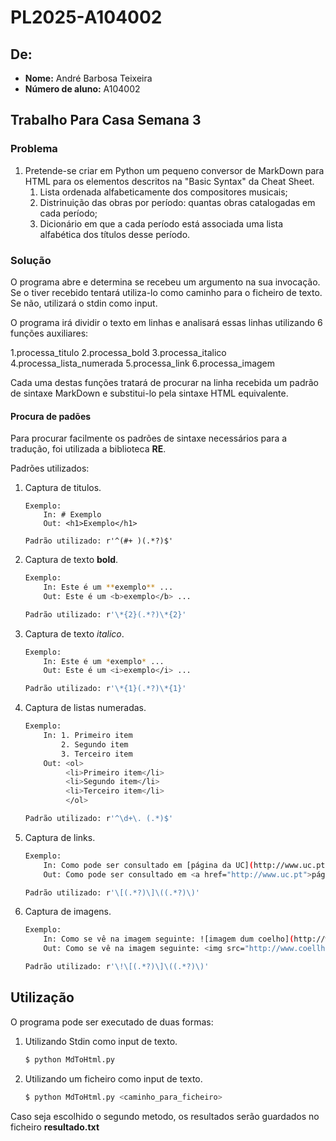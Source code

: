 # PL2025-A104002

## De:
- **Nome:** André Barbosa Teixeira
- **Número de aluno:** A104002

## Trabalho Para Casa Semana 3 ##

### Problema ###
1. Pretende-se criar em Python um pequeno conversor de MarkDown para HTML para os elementos descritos na "Basic Syntax" da Cheat Sheet.
    1. Lista ordenada alfabeticamente dos compositores musicais;
    2. Distrinuição das obras por período: quantas obras catalogadas em cada período;
    3. Dicionário em que a cada período está associada uma lista alfabética dos títulos desse período.

### Solução ###

O programa abre e determina se recebeu um argumento na sua invocação. Se o tiver recebido tentará utiliza-lo como caminho para o ficheiro de texto. Se não, utilizará o stdin como input.

O programa irá dividir o texto em linhas e analisará essas linhas utilizando 6 funções auxiliares:

1.processa_titulo
2.processa_bold
3.processa_italico
4.processa_lista_numerada
5.processa_link
6.processa_imagem

Cada uma destas funções tratará de procurar na linha recebida um padrão de sintaxe MarkDown e substitui-lo pela sintaxe HTML equivalente.

#### Procura de padões ####

Para procurar facilmente os padrões de sintaxe necessários para a tradução, foi utilizada a biblioteca **RE**.

Padrões utilizados:
1. Captura de titulos.
    ```
    Exemplo:
        In: # Exemplo
        Out: <h1>Exemplo</h1>

    Padrão utilizado: r'^(#+ )(.*?)$'
    ```
2. Captura de texto **bold**.
    ```sh
    Exemplo:
        In: Este é um **exemplo** ...
        Out: Este é um <b>exemplo</b> ...

    Padrão utilizado: r'\*{2}(.*?)\*{2}'
    ```
3. Captura de texto *italico*.
    ```sh
    Exemplo:
        In: Este é um *exemplo* ...
        Out: Este é um <i>exemplo</i> ...

    Padrão utilizado: r'\*{1}(.*?)\*{1}'
    ```
4. Captura de listas numeradas.
    ```sh
    Exemplo:
        In: 1. Primeiro item
            2. Segundo item
            3. Terceiro item
        Out: <ol>
             <li>Primeiro item</li>
             <li>Segundo item</li>
             <li>Terceiro item</li>
             </ol>

    Padrão utilizado: r'^\d+\. (.*)$'
    ```
5. Captura de links.
    ```sh
    Exemplo:
        In: Como pode ser consultado em [página da UC](http://www.uc.pt)
        Out: Como pode ser consultado em <a href="http://www.uc.pt">página da UC</a>

    Padrão utilizado: r'\[(.*?)\]\((.*?)\)'
    ```
6. Captura de imagens.
    ```sh
    Exemplo:
        In: Como se vê na imagem seguinte: ![imagem dum coelho](http://www.coellho.com) ...
        Out: Como se vê na imagem seguinte: <img src="http://www.coellho.com" alt="imagem dum coelho"/> ...

    Padrão utilizado: r'\!\[(.*?)\]\((.*?)\)'
    ```

## Utilização ##
O programa pode ser executado de duas formas:
1. Utilizando Stdin como input de texto.
    ```sh
    $ python MdToHtml.py
    ```
2. Utilizando um ficheiro como input de texto.
    ```sh
    $ python MdToHtml.py <caminho_para_ficheiro>
    ```

Caso seja escolhido o segundo metodo, os resultados serão guardados no ficheiro **resultado.txt**
